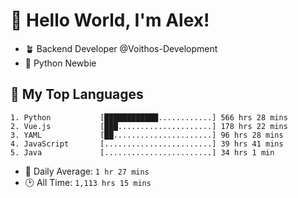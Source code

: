 # 👋 Hello World, I'm Alex!

- 🪴 Backend Developer @Voithos-Development
- 🐍 Python Newbie

## 💚 My Top Languages
```
1. Python           [████████████............] 566 hrs 28 mins
2. Vue.js           [███.....................] 178 hrs 22 mins
3. YAML             [██......................] 96 hrs 28 mins
4. JavaScript       [........................] 39 hrs 41 mins
5. Java             [........................] 34 hrs 1 min
```
- 💪 Daily Average: `1 hr 27 mins`
- 🕑 All Time: `1,113 hrs 15 mins`